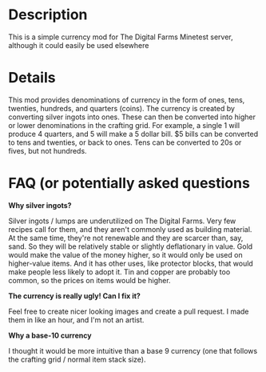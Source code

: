 # Description

This is a simple currency mod for The Digital Farms Minetest server, although it could easily be used elsewhere

# Details

This mod provides denominations of currency in the form of ones, tens, twenties, hundreds, and quarters (coins). The currency is created by converting silver ingots into ones. These can then be converted into higher or lower denominations in the crafting grid. For example, a single 1 will produce 4 quarters, and 5 will make a 5 dollar bill. $5 bills can be converted to tens and twenties, or back to ones. Tens can be converted to 20s or fives, but not hundreds.

# FAQ (or potentially asked questions

**Why silver ingots?**

Silver ingots / lumps are underutilized on The Digital Farms. Very few recipes call for them, and they aren't commonly used as building material. At the same time, they're not renewable and they are scarcer than, say, sand. So they will be relatively stable or slightly deflationary in value. Gold would make the value of the money higher, so it would only be used on higher-value items. And it has other uses, like protector blocks, that would make people less likely to adopt it. Tin and copper are probably too common, so the prices on items would be higher.

**The currency is really ugly! Can I fix it?**

Feel free to create nicer looking images and create a pull request. I made them in like an hour, and I'm not an artist.

**Why a base-10 currency**

I thought it would be more intuitive than a base 9 currency (one that follows the crafting grid / normal item stack size).

